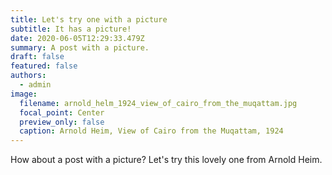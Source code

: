 ```yaml
---
title: Let's try one with a picture
subtitle: It has a picture!
date: 2020-06-05T12:29:33.479Z
summary: A post with a picture.
draft: false
featured: false
authors:
  - admin
image:
  filename: arnold_helm_1924_view_of_cairo_from_the_muqattam.jpg
  focal_point: Center
  preview_only: false
  caption: Arnold Heim, View of Cairo from the Muqattam, 1924
---
```

How about a post with a picture? Let's try this lovely one from Arnold Heim.